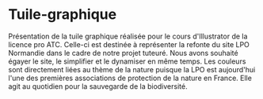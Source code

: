 # Tuile-graphique
Présentation de la tuile graphique réalisée pour le cours d'Illustrator de la licence pro ATC.
Celle-ci est destinée à représenter la refonte du site LPO Normandie dans le cadre de notre projet tuteuré.
Nous avons souhaité égayer le site, le simplifier et le dynamiser en même temps.
Les couleurs sont directement liées au thème de la nature puisque la LPO est aujourd'hui l'une des premières associations de protection de la nature en France. 
Elle agit au quotidien pour la sauvegarde de la biodiversité.
